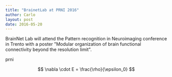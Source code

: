 ```yaml
---
title: "BrainetLab at PRNI 2016"
author: Carlo
layout: post
date: 2016-05-20
---
```


BrainNet Lab will attend the Pattern recognition in Neuroimaging conference in Trento with a poster
"Modular organization of brain functional connectivity beyond the resolution limit".

<a link="www.prni2016.wix.com">prni</a>

$$ \nabla \cdot E = \frac{\rho}{\epsilon_0} $$
